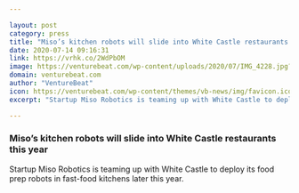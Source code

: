 ```yaml
---

layout: post
category: press
title: "Miso’s kitchen robots will slide into White Castle restaurants this year"
date: 2020-07-14 09:16:31
link: https://vrhk.co/2WdPbOM
image: https://venturebeat.com/wp-content/uploads/2020/07/IMG_4228.jpg?w=1200&strip=all
domain: venturebeat.com
author: "VentureBeat"
icon: https://venturebeat.com/wp-content/themes/vb-news/img/favicon.ico
excerpt: "Startup Miso Robotics is teaming up with White Castle to deploy its food prep robots in fast-food kitchens later this year."

---
```


### Miso’s kitchen robots will slide into White Castle restaurants this year

Startup Miso Robotics is teaming up with White Castle to deploy its food prep robots in fast-food kitchens later this year.